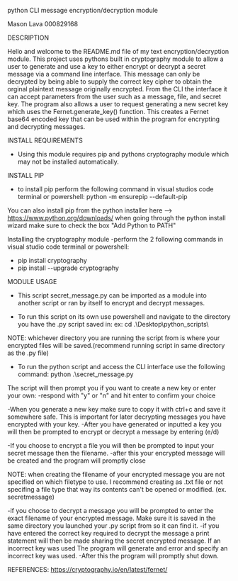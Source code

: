 python CLI message encryption/decryption module

Mason Lava 000829168

DESCRIPTION

Hello and welcome to the README.md file of my text encryption/decryption module.
This project uses pythons built in cryptography module to allow a user to generate and use a key to either encrypt or decrypt a secret message via a command line interface. This message can only be decrypted by being able to supply the correct key cipher to obtain the orginal plaintext message originally encrypted. From the CLI the interface it can accept parameters from the user such as a message, file, and secret key. The program also allows a user to request generating a new secret key which uses the Fernet.generate_key() function. This creates a Fernet base64 encoded key that can be used within the program for encrypting and decrypting messages. 

INSTALL REQUIREMENTS
- Using this module requires pip and pythons cryptography module which may not be installed automatically.

INSTALL PIP
- to install pip perform the following command in visual studios code terminal or powershell: python -m ensurepip --default-pip

You can also install pip from the python installer here --> https://www.python.org/downloads/
when going through the python install wizard make sure to check the box "Add Python to PATH"

Installing the cryptography module
-perform the 2 following commands in visual studio code terminal or powershell: 

- pip install cryptography
- pip install --upgrade cryptography

MODULE USAGE

- This script secret_message.py can be imported as a module into another script or ran by itself to encrypt and decrypt messages.

- To run this script on its own use powershell and navigate to the directory you have the .py script saved in:
ex: cd .\Desktop\python_scripts\

NOTE: whichever directory you are running the script from is where your encrypted files will be saved.(recommend running script in same directory as the .py file)

- To run the python script and access the CLI interface use the following command:
python .\secret_message.py

The script will then prompt you if you want to create a new key or enter your own:
-respond with "y" or "n" and hit enter to confirm your choice

-When you generate a new key make sure to copy it with ctrl+c and save it somewhere safe. This is important for later decrypting messages you have encrypted with your key.
-After you have generated or inputted a key you will then be prompted to encrypt or decrypt a message by entering (e/d)

-If you choose to encrypt a file you will then be prompted to input your secret message then the filename.
-after this your encrypted message will be created and the program will promptly close

NOTE: when creating the filename of your encrypted message you are not specified on which filetype to use. I recommend creating as .txt file or not specifing a file type that way its contents can't be opened or modified. (ex. secretmessage)

-if you choose to decrypt a message you will be prompted to enter the exact filename of your encrypted message. Make sure it is saved in the same directory you launched your .py script from so it can find it.
-if you have entered the correct key required to decrypt the message a print statement will then be made sharing the secret encrypted message. If an incorrect key was used The program will generate and error and specify an incorrect key was used.
-After this the program will promptly shut down.

REFERENCES:
https://cryptography.io/en/latest/fernet/



